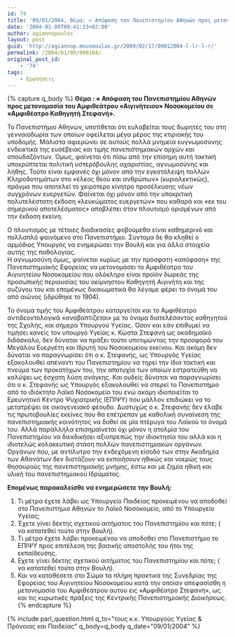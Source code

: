 ```yaml
---
id: 74
title: '09/01/2004, Θέμα: « Απόφαση του Πανεπιστημίου Αθηνών προς μετονομασία του Αμφιθεάτρου «Αιγινήτειου» Νοσοκομείου σε «Αμφιθέατρο Καθηγητή Στεφανή».'
date: '2004-01-09T09:41:33+02:00'
author: agiannopoulos
layout: post
guid: 'http://agiannop.mousmoulas.gr/2009/02/17/09012004-l-lr-l-r/'
permalink: /2004/01/09/090104/
original_post_id:
    - '74'
tags:
    - Ερωτήσεις
---
```


{% capture q_body %}
**Θέμα : « Απόφαση του Πανεπιστημίου Αθηνών προς μετονομασία του Αμφιθεάτρου «Αιγινήτειου» Νοσοκομείου σε «Αμφιθέατρο Καθηγητή Στεφανή».**

Το Πανεπιστήμιο Αθηνών, υποτίθεται ότι ευλαβείται τους δωρητές του στη γενναιοδωρία των οποίων οφείλεται μέγα μέρος της κτιριακής του υποδομής. Μάλιστα αφιερώνει σε αυτούς πολλά μνημεία ευγνωμοσύνης ενδεικτικά της ευσέβειας και τιμής πανεπιστημιακών αρχών και σπουδαζόντων. Όμως, φαίνεται ότι πίσω από την επίσημη αυτή τακτική υποκρύπτεται πολιτική υστερόβουλης αχαριστίας, αγνωμοσύνης και λήθης. Τούτο είναι εμφανές όχι μόνον από την εγκατάλειψη πολλών Κληροδοτημάτων στο «έλεος θεού και ανθρώπων» (κυριολεκτικώς), πράγμα που αποτελεί το χειρότερο κίνητρο προσέλκυσης νέων συγχρόνων ευεργετών. Φαίνεται όχι μόνον από την υποκριτική πολυτελέστατη έκδοση «λευκώματος ευεργετών» που καθαρά και «εκ του σημερινού αποτελέσματος» αποβλέπει στον πλουτισμό ορισμένων από την έκδοση εκείνη.

Ο πλουτισμός με τέτοιες διαδικασίες φοβούμεθα είναι καθημερινό και πολλαπλό φαινόμενο στο Πανεπιστήμιο. Σύντομα δε θα κληθεί ο αρμόδιος Υπουργός να ενημερώσει την Βουλή και για άλλα στοιχεία αυτής της παθολογίας.  
Η αγνωμοσύνη όμως, φαίνεται κυρίως με την πρόσφατη «απόφαση» της Πανεπιστημιακής Εφορείας να μετονομάσει το Αμφιθέατρο του Αιγινητείου Νοσοκομείου που ολόκληρο είναι προϊόν δωρεάς της προσωπικής περιουσίας του αείμνηστου Καθηγητή Αιγινήτη και της συζύγου του και επομένως δικαιωματικά θα λέγαμε φέρει το όνομά του από αιώνος (ιδρύθηκε το 1904).

Το όνομα τιμής του Αμφιθεάτρου καταργείται και το Αμφιθέατρο αντιδεοντολογικά «αναβαπτίζεται» με το όνομα διατελέσαντος καθηγητού της Σχολής, και σήμερα Υπουργού Υγείας. Όσον και εάν επιθυμεί να τιμήσει κανείς τον υπουργό Υγείας κ. Κώστα Στεφανή ως ακαδημαϊκό διδάσκαλο, δεν δύναται να πράξει τούτο υποτιμώντας την προσφορά του Μεγάλου Ευεργέτη και Ιδρυτή του Νοσοκομείου εκείνου. Και ακόμη δεν δύναται να παραγνωρίσει ότι ο κ. Στεφανής, ως Υπουργός Υγείας εξακολουθεί απέναντι του Πανεπιστημίου να τηρεί την ίδια τακτική και πνεύμα των προκατόχων του, την αποτυχία των οποίων εστρατεύθη να καλύψει ως έσχατη λύση ανάγκης. Και ουδείς δύναται να παραγνωρίσει ότι ο κ. Στεφανής ως Υπουργός εξακολουθεί να στερεί το Πανεπιστήμιο από το ιδιόκτητο Λαϊκό Νοσοκομείο του ενώ ακόμη ιδιοποιείται το Ερευνητικό Κέντρο Ψυχιατρικής (ΕΠΙΨΥ) που μάλλον επιδιώκει να το μετατρέψει σε οικογενειακό φέουδο. Δυστυχώς ο κ. Στεφανής δεν έλαβε τις πρωτοβουλίες εκείνες που θα επέτρεπαν με καθολική συναίνεση της πανεπιστημιακής κοινότητος να δοθεί σε μία πτέρυγα του Λαϊκού το όνομά του. Αλλά παράλληλα επισημαίνεται όχι μόνον η ατολμία του Πανεπιστημίου να διεκδικήσει αξιοπρεπώς την ιδιοκτησία του αλλά και η ιδιοτελώς κολακευτική στάση πολλών πανεπιστημιακών οργάνων. Οργάνων που, με αντίλυτρο την ενδεχόμενη είσοδό των στην Ακαδημία των Αθανάτων δεν διστάζουν να εκποιήσουν ηθικώς και νοερώς τους θησαυρούς της πανεπιστημιακής μνήμης, έστω και με ζημία ηθική και υλική του πανεπιστημιακού Ιδρύματος.

**Επομένως παρακαλείσθε να ενημερώσετε την Βουλή:**

1. Τι μέτρα έχετε λάβει ως Υπουργείο Παιδείας προκειμένου να αποδοθεί στο Πανεπιστήμιο Αθηνών το Λαϊκό Νοσοκομείο, από το Υπουργείο Υγείας;
1. Έχετε γίνει δέκτης σχετικού αιτήματος του Πανεπιστημίου και πότε; ( να κατατεθεί τούτο στην Βουλή).
1. Τι μέτρα έχετε λάβει προκειμένου να αποδοθεί στο Πανεπιστήμιο το ΕΠΙΨΥ προς επιτέλεση της βασικής αποστολής του ήτοι της εκπαίδευσης.
1. Εχετε γίνει δέκτης σχετικού αιτήματος του Πανεπιστημίου και πότε; ( να κατατεθεί τούτο στην Βουλή).
1. Και να καταθέσετε στο Σώμα τα πλήρη πρακτικά της Συνεδρίας της Εφορείας του Αιγινητείου Νοσοκομείου κατά την οποίαν απεφασίσθη η μετονομασία του Αμφιθεάτρου αυτού εις «Αμφιθέατρο Στεφανή», ως και τις κυρωτικές πράξεις της Κεντρικής Πανεπιστημιακής Διοικήσεως.
{% endcapture %}

{% include parl_question.html q_to="τους κ.κ. Υπουργούς Υγείας & Πρόνοιας και Παιδείας" q_body=q_body q_date="09/01/2004" %}